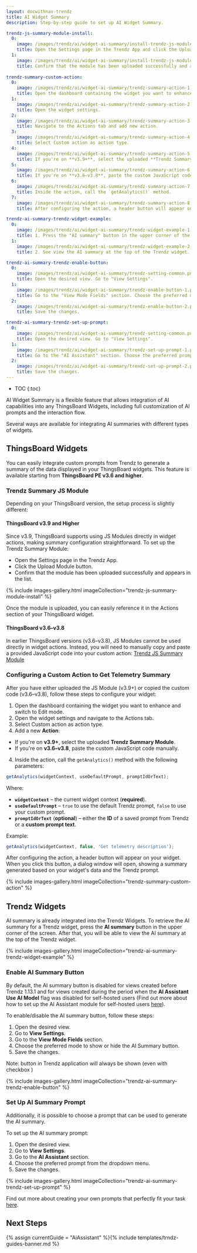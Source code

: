 ```yaml
---
layout: docwithnav-trendz
title: AI Widget Summary
description: Step-by-step guide to set up AI Widget Summary.

trendz-js-summary-module-install:
  0:
    image: /images/trendz/ai/widget-ai-summary/install-trendz-js-module-1.png
    title: Open the Settings page in the Trendz App and click the Upload Module button.
  1:
    image: /images/trendz/ai/widget-ai-summary/install-trendz-js-module-2.png
    title: Confirm that the module has been uploaded successfully and appears in the list.
    
trendz-summary-custom-action:
  0:
    image: /images/trendz/ai/widget-ai-summary/trendz-summary-action-1.png
    title: Open the dashboard containing the widget you want to enhance and switch to Edit mode.
  1:
    image: /images/trendz/ai/widget-ai-summary/trendz-summary-action-2.png
    title: Open the widget settings.
  2:
    image: /images/trendz/ai/widget-ai-summary/trendz-summary-action-3.png
    title: Navigate to the Actions tab and add new action.
  3:
    image: /images/trendz/ai/widget-ai-summary/trendz-summary-action-4.png
    title: Select Custom action as action type.
  4:
    image: /images/trendz/ai/widget-ai-summary/trendz-summary-action-5.png
    title: If you're on **v3.9+**, select the uploaded **Trendz Summary Module**..
  5:
    image: /images/trendz/ai/widget-ai-summary/trendz-summary-action-6.png
    title: If you're on **v3.6–v3.8**, paste the custom JavaScript code manually.
  6:
    image: /images/trendz/ai/widget-ai-summary/trendz-summary-action-7.png
    title: Inside the action, call the `getAnalytics()` method.
  7:
    image: /images/trendz/ai/widget-ai-summary/trendz-summary-action-8.png
    title: After configuring the action, a header button will appear on your widget. When you click this button, a dialog window will open, showing a summary generated based on your widget's data and the Trendz prompt.    

trendz-ai-summary-trendz-widget-example:
  0:
    image: /images/trendz/ai/widget-ai-summary/trendz-widget-example-1.png
    title: 1. Press the "AI summary" button in the upper corner of the widget.
  1:
    image: /images/trendz/ai/widget-ai-summary/trendz-widget-example-2.png
    title: 2. See view the AI summary at the top of the Trendz widget.

trendz-ai-summary-trendz-enable-button:
  0:
    image: /images/trendz/ai/widget-ai-summary/trendz-setting-common.png
    title: Open the desired view. Go to "View Settings".
  1:
    image: /images/trendz/ai/widget-ai-summary/trendz-enable-button-1.png
    title: Go to the "View Mode Fields" section. Choose the preferred mode to show or hide the AI Summary button.
  2:
    image: /images/trendz/ai/widget-ai-summary/trendz-enable-button-2.png
    title: Save the changes.

trendz-ai-summary-trendz-set-up-prompt:
  0:
    image: /images/trendz/ai/widget-ai-summary/trendz-setting-common.png
    title: Open the desired view. Go to "View Settings".
  1:
    image: /images/trendz/ai/widget-ai-summary/trendz-set-up-prompt-1.png
    title: Go to the "AI Assistant" section. Choose the preferred prompt from the dropdown menu. 
  2:
    image: /images/trendz/ai/widget-ai-summary/trendz-set-up-prompt-2.png
    title: Save the changes.
---
```


* TOC 
{:toc}

AI Widget Summary is a flexible feature that allows integration of AI capabilities into any ThingsBoard Widgets,
including full customization of AI prompts and the interaction flow.

Several ways are available for integrating AI summaries with different types of widgets.

## ThingsBoard Widgets
You can easily integrate custom prompts from Trendz to generate a summary of the data displayed in your ThingsBoard widgets.
This feature is available starting from **ThingsBoard PE v3.6 and higher**.
### Trendz Summary JS Module
Depending on your ThingsBoard version, the setup process is slightly different:

#### ThingsBoard v3.9 and Higher
Since v3.9, ThingsBoard supports using JS Modules directly in widget actions, making summary configuration straightforward.
To set up the Trendz Summary Module:
* Open the Settings page in the Trendz App.
* Click the Upload Module button.
* Confirm that the module has been uploaded successfully and appears in the list.

{% include images-gallery.html imageCollection="trendz-js-summary-module-install" %}

Once the module is uploaded, you can easily reference it in the Actions section of your ThingsBoard widget.

#### ThingsBoard v3.6–v3.8
In earlier ThingsBoard versions (v3.6–v3.8), JS Modules cannot be used directly in widget actions. Instead, you will need to manually copy and paste a provided JavaScript code into your custom action: 
[Trendz JS Summary Module](https://trendz.test.cloud.tb-trendz.com/apiTrendz/publicApi/download/custom-action-ai-summary.js)

### Configuring a Custom Action to Get Telemetry Summary

After you have either uploaded the JS Module (v3.9+) or copied the custom code (v3.6–v3.8), follow these steps to configure your widget:

1. Open the dashboard containing the widget you want to enhance and switch to Edit mode.
2. Open the widget settings and navigate to the Actions tab.
3. Select Custom action as action type.
3. Add a new **Action**:
  - If you're on **v3.9+**, select the uploaded **Trendz Summary Module**.
  - If you're on **v3.6–v3.8**, paste the custom JavaScript code manually.
4. Inside the action, call the `getAnalytics()` method with the following parameters:

```js
getAnalytics(widgetContext, useDefaultPrompt, promptIdOrText);
```
Where:
- **`widgetContext`** – the current widget context (**required**).
- **`useDefaultPrompt`** – `true` to use the default Trendz prompt, `false` to use your custom prompt.
- **`promptIdOrText`** (**optional**) – either the **ID** of a saved prompt from Trendz or a **custom prompt text**.

Example:
```js
getAnalytics(widgetContext, false, 'Get telemetry description');
```

After configuring the action, a header button will appear on your widget.
When you click this button, a dialog window will open, showing a summary generated based on your widget's data and the Trendz prompt.

{% include images-gallery.html imageCollection="trendz-summary-custom-action" %}

## Trendz Widgets

AI summary is already integrated into the Trendz Widgets. To retrieve the AI summary for a Trendz widget, 
press the **AI summary** button in the upper corner of the screen. After that, you will be able to view the AI summary 
at the top of the Trendz widget.

{% include images-gallery.html imageCollection="trendz-ai-summary-trendz-widget-example" %}

### Enable AI Summary Button

By default, the AI summary button is disabled for views created before Trendz 1.13.1 and for views created during the 
period when the **AI Assistant Use AI Model** flag was disabled for self-hosted users 
(Find out more about how to set up the AI Assistant module for self-hosted users [here](/docs/trendz/custom-ai-model-configuration/)).

To enable/disable the AI summary button, follow these steps:

1. Open the desired view.
2. Go to **View Settings**.
3. Go to the **View Mode Fields** section.
4. Choose the preferred mode to show or hide the AI Summary button.
5. Save the changes.

Note: button in Trendz application will always be shown (even with checkbox )

{% include images-gallery.html imageCollection="trendz-ai-summary-trendz-enable-button" %}

### Set Up AI Summary Prompt

Additionally, it is possible to choose a prompt that can be used to generate the AI summary.

To set up the AI summary prompt:

1. Open the desired view.
2. Go to **View Settings**.
3. Go to the **AI Assistant** section.
4. Choose the preferred prompt from the dropdown menu.
5. Save the changes.

{% include images-gallery.html imageCollection="trendz-ai-summary-trendz-set-up-prompt" %}

Find out more about creating your own prompts that perfectly fit your task [here](/docs/trendz/ai-assistance-prompts/).

## Next Steps

{% assign currentGuide = "AiAssistant" %}{% include templates/trndz-guides-banner.md %}
